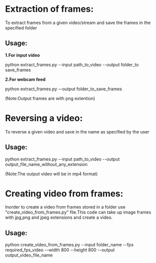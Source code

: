 # **Extraction of frames:**

To extract frames from a given video/stream and save the frames in the specified folder

## **Usage:**

**1.For input video**

  python extract_frames.py --input path_to_video --output folder_to save_frames 

**2.For webcam feed**

python extract_frames.py --output folder_to_save_frames  

(Note:Output frames are with png extention)



# **Reversing a video:**

To reverse a given video and save in the name as specified by the user

## **Usage:**

python extract_frames.py --input path_to_video --output output_file_name_without_any_extension

(Note:The output video will be in mp4 format)


# **Creating video from frames:**

Inorder to create a video from frames stored in a folder use "create_video_from_frames.py" file.This code can take up image frames with jpg,png and jpeg extensions and create a video.

## **Usage:**

python create_video_from_frames.py --input folder_name --fps required_fps_video --width 800 --height 800 --output output_video_file_name
